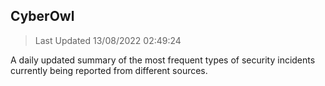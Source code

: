 ## CyberOwl 
> Last Updated 13/08/2022 02:49:24 


A daily updated summary of the most frequent types of security incidents currently being reported from different sources.

